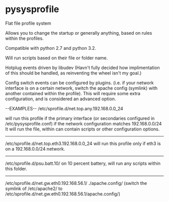 pysysprofile
============

Flat file profile system

Allows you to change the startup or generally anything,
based on rules within the profiles.

Compatible with python 2.7 and python 3.2.

Will run scripts based on their file or folder name.

Hotplug events driven by libudev (Havn't fully decided how implimentation of this should be handled, as reinventing the wheel isn't my goal.)

Config switch events can be configured by plugins.
(i.e. if your network interface is on a certain network, switch the apache config (symlink) with another contained within the profile).
This will require some extra configuration, and is considered an advanced option.

--EXAMPLES--
/etc/sprofile.d/net.top.any.192.168.0.0_24

will run this profile if the primary interface (or secondaries configured in /etc/pysysprofile.conf)
if the network configuration matches 192.168.0.0/24
It will run the file, within can contain scripts or other configuration options.

---------

/etc/sprofile.d/net.top.eth3.192.168.0.0_24
will run this profile only if eth3 is on a 192.168.0.0/24 network.

---------

/etc/sprofile.d/psu.batt.10/
on 10 percent battery, will run any scripts within this folder.

---------

/etc/sprofile.d/net.gw.eth0.192.168.56.1/
./apache.config/
(switch the symlink of /etc/apache2/ to /etc/sprofile.d/net.gw.eth0.192.168.56.1/apache.config/)
